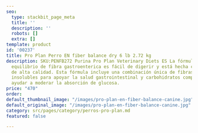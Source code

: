 ```yaml
---
seo:
  type: stackbit_page_meta
  title: ''
  description: ''
  robots: []
  extra: []
template: product
id: '00237'
title: Pro Plan Perro EN fiber balance dry 6 lb 2.72 kg
description: SKU:PENFB272 Purina Pro Plan Veterinary Diets ES La fórmula canina de
  equilibrio de fibra gastroenterica es fácil de digerir y está hecha con ingredientes
  de alta calidad. Esta fórmula incluye una combinación única de fibras solubles e
  insolubles para apoyar la salud gastrointestinal y carbohidratos complejos para
  ayudar a moderar la absorción de glucosa.
price: "470"
order: 
default_thumbnail_image: "/images/pro-plan-en-fiber-balance-canine.jpg"
default_original_image: "/images/pro-plan-en-fiber-balance-canine.jpg"
category: src/pages/category/perros-pro-plan.md
featured: false

---
```

